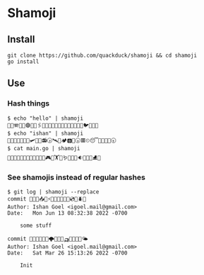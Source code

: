 # Shamoji

## Install
```shell
git clone https://github.com/quackduck/shamoji && cd shamoji
go install
```

## Use

### Hash things
```shell
$ echo "hello" | shamoji
🦆🥭🪗🚝🐉🟣😑🥞🖇🥚🆗🥜🥪🙀🙎🧏💊🦂💁🎪💑👖🐦🏸🤺👠
$ echo "ishan" | shamoji
🦆🎻😊🆒😽🍤👹🛩🧘🐉📻🕟🛰🚐🏕🅱🍜🕠🟥⏲😴🦩🧞🦻📯🕣
$ cat main.go | shamoji
🦆🍵🧺🎒😀👑🛌🏬🏣😋🧟🍋🎮🔝🏋🥅🪱🚛💗🔴🔉🐷🎹🚋⛸🍒
```

### See shamojis instead of regular hashes
```shell
$ git log | shamoji --replace
commit 🥼🆕🌿📥📛⚡⏫🥎🍘💚🎆🎠💿🤜🪲🧍
Author: Ishan Goel <igoel.mail@gmail.com>
Date:   Mon Jun 13 08:32:38 2022 -0700

    some stuff

commit 🤿💃🦼🔜🚎👊🌩📅🍎💡🛺🛂👘🤧🙁🌤
Author: Ishan Goel <igoel.mail@gmail.com>
Date:   Sat Mar 26 15:13:26 2022 -0700

    Init
```

